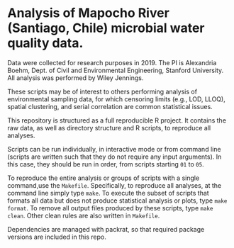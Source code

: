 # Analysis of Mapocho River (Santiago, Chile) microbial water quality data.

Data were collected for research purposes in 2019. The PI is Alexandria Boehm, Dept. of Civil and Environmental Engineering, Stanford University. All analysis was performed by Wiley Jennings.

These scripts may be of interest to others performing analysis of environmental sampling data, for which censoring limits (e.g., LOD, LLOQ), spatial clustering, and serial correlation are common statistical issues.

This repository is structured as a full reproducible R project. It contains the raw data, as well as directory structure and R scripts, to reproduce all analyses. 

 Scripts can be run individually, in interactive mode or from command line (scripts are written such that they do not require any input arguments). In this case, they should be run in order, from scripts starting `01` to `05`.

To reproduce the entire analysis or groups of scripts with a single command,use the `Makefile`. Specifically, to reproduce all analyses, at the command line simply type `make`. To execute the subset of scripts that formats all data but does not produce statistical analysis or plots, type `make format`. To remove all output files produced by these scripts, type `make clean`. Other clean rules are also written in `Makefile`.

Dependencies are managed with packrat, so that required package versions are included in this repo.
